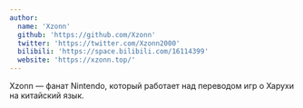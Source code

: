 ```yaml
---
author:
  name: 'Xzonn'
  github: 'https://github.com/Xzonn'
  twitter: 'https://twitter.com/Xzonn2000'
  bilibili: 'https://space.bilibili.com/16114399'
  website: 'https://xzonn.top/'
---
```


Xzonn — фанат Nintendo, который работает над переводом игр о Харухи на китайский язык.